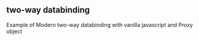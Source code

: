 ## two-way databinding

Example of Modern two-way databinding with vanilla javascript and Proxy object